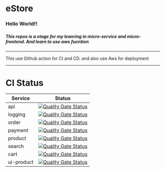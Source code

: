 # eStore

<div>
  <h3>Hello World!!<h3>
  <h5>This repos is a stage for my leanring in micro-service and micro-frontend. And learn to use aws fucntion</h5>
<div>

---
This use Github action for CI and CD. and also use Aws for deployment
  
---
# CI Status
|Service|Status|
| - |  - |
| api | [![Quality Gate Status](https://sonarcloud.io/api/project_badges/measure?project=tanhao111_eStore_Api&metric=alert_status)](https://sonarcloud.io/summary/new_code?id=tanhao111_eStore_Api) |
| logging | [![Quality Gate Status](https://sonarcloud.io/api/project_badges/measure?project=tanhao111_eStore_Logging&metric=alert_status)](https://sonarcloud.io/summary/new_code?id=tanhao111_eStore_Logging) |
| order | [![Quality Gate Status](https://sonarcloud.io/api/project_badges/measure?project=tanhao111_eStore_Order&metric=alert_status)](https://sonarcloud.io/summary/new_code?id=tanhao111_eStore_Order) |
| payment | [![Quality Gate Status](https://sonarcloud.io/api/project_badges/measure?project=tanhao111_eStore_Payment&metric=alert_status)](https://sonarcloud.io/summary/new_code?id=tanhao111_eStore_Payment) |
| product | [![Quality Gate Status](https://sonarcloud.io/api/project_badges/measure?project=tanhao111_eStore_Product&metric=alert_status)](https://sonarcloud.io/summary/new_code?id=tanhao111_eStore_Product) |
| search | [![Quality Gate Status](https://sonarcloud.io/api/project_badges/measure?project=tanhao111_eStore_Search&metric=alert_status)](https://sonarcloud.io/summary/new_code?id=tanhao111_eStore_Search) |
| cart | [![Quality Gate Status](https://sonarcloud.io/api/project_badges/measure?project=tanhao111_eStore_Cart&metric=alert_status)](https://sonarcloud.io/summary/new_code?id=tanhao111_eStore_Cart) |
| ui-product | [![Quality Gate Status](https://sonarcloud.io/api/project_badges/measure?project=tanhao111_eStore_Fe_Product&metric=alert_status)](https://sonarcloud.io/summary/new_code?id=tanhao111_eStore_Fe_Product) |  
 
  

